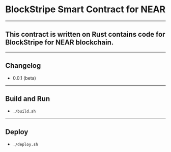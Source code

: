 # BlockStripe Smart Contract for NEAR

---
This contract is written on Rust contains code for BlockStripe for NEAR blockchain.
---

---
Changelog
---
- 0.0.1 (beta)

---
Build and Run
---
- `./build.sh`

---
Deploy
---
- `./deploy.sh`
